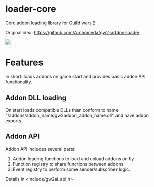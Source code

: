 # loader-core

Core addon loading library for Guild wars 2

Original idea: https://github.com/Archomeda/gw2-addon-loader

[![](https://img.shields.io/discord/384735285197537290.svg?logo=discord&logoColor=f0f0f0)](https://discord.gg/5epjQEj)

# Features

In short: loads addons on game start and provides basic addon API functionality.

## Addon DLL loading

On start loads compatible DLLs than conform to name "<GW2 directory>/addons/addon_name/gw2addon_addon_name.dll" and have addon exports. 
   
## Addon API

Addon API includes several parts:

1. Addon loading functions to load and unload addons on fly
2. Function registry to share functions between addons
3. Event registry to perform some sender/subscriber logic.

Details in <include/gw2al_api.h>







